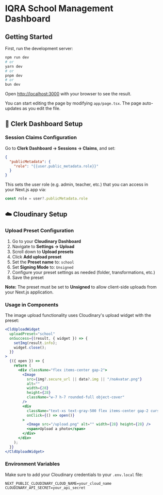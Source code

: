 # IQRA School Management Dashboard

## Getting Started

First, run the development server:

```bash
npm run dev
# or
yarn dev
# or
pnpm dev
# or
bun dev
```

Open [http://localhost:3000](http://localhost:3000) with your browser to see the result.

You can start editing the page by modifying `app/page.tsx`. The page auto-updates as you edit the file.

## 🔐 Clerk Dashboard Setup

### Session Claims Configuration

Go to **Clerk Dashboard → Sessions → Claims**, and set:

```json
{
  "publicMetadata": {
    "role": "{{user.public_metadata.role}}"
  }
}
```

This sets the user role (e.g. admin, teacher, etc.) that you can access in your Next.js app via:

```javascript
const role = user?.publicMetadata.role
```

## ☁️ Cloudinary Setup

### Upload Preset Configuration

1. Go to your **Cloudinary Dashboard**
2. Navigate to **Settings → Upload**
3. Scroll down to **Upload presets**
4. Click **Add upload preset**
5. Set the **Preset name** to: `school`
6. Set **Signing Mode** to: `Unsigned`
7. Configure your preset settings as needed (folder, transformations, etc.)
8. Save the preset

**Note:** The preset must be set to **Unsigned** to allow client-side uploads from your Next.js application.

### Usage in Components

The image upload functionality uses Cloudinary's upload widget with the preset:

```jsx
<CldUploadWidget
  uploadPreset="school"
  onSuccess={(result, { widget }) => {
    setImg(result.info);
    widget.close();
  }}
>
  {({ open }) => {
    return (
      <div className="flex items-center gap-2">
        <Image
          src={img?.secure_url || data?.img || "/noAvatar.png"}
          alt=""
          width={28}
          height={28}
          className="w-7 h-7 rounded-full object-cover"
        />
        <div
          className="text-xs text-gray-500 flex items-center gap-2 cursor-pointer"
          onClick={() => open()}
        >
          <Image src="/upload.png" alt="" width={28} height={28} />
          <span>Upload a photo</span>
        </div>
      </div>
    );
  }}
</CldUploadWidget>
```

### Environment Variables

Make sure to add your Cloudinary credentials to your `.env.local` file:

```env
NEXT_PUBLIC_CLOUDINARY_CLOUD_NAME=your_cloud_name
CLOUDINARY_API_SECRET=your_api_secret
```
